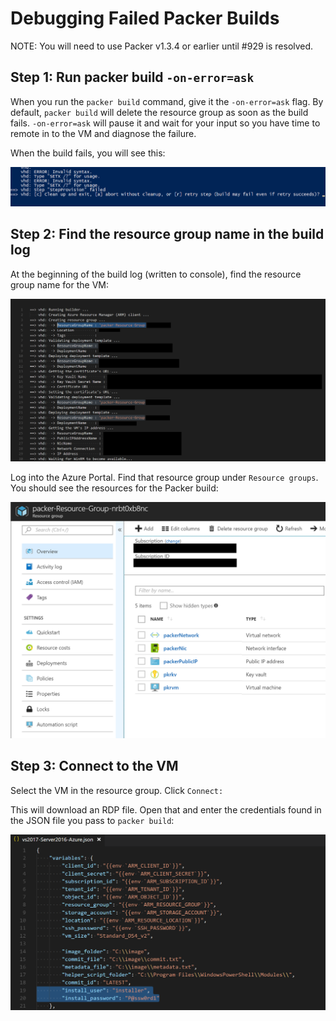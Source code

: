 # Debugging Failed Packer Builds

NOTE: You will need to use Packer v1.3.4 or earlier until #929 is resolved.

## Step 1: Run packer build `-on-error=ask`
When you run the `packer build` command, give it the `-on-error=ask` flag.
By default, `packer build` will delete the resource group as soon as the build fails.
`-on-error=ask` will pause it and wait for your input so you have time to remote in to the VM and diagnose the failure.

When the build fails, you will see this:

![Ask on error screenshot](/help/resources/askOnError.png "Ask on error screenshot")

## Step 2: Find the resource group name in the build log
At the beginning of the build log (written to console), find the resource group name for the VM:

![Resource group from log screenshot](/help/resources/resourceGroupName.png "Resource group from log screenshot")

Log into the Azure Portal.  Find that resource group under `Resource groups`.  You should see the resources for the Packer build:

![Packer resource group in Azure screenshot](/help/resources/packerResourceGroup.png "Packer resource group in Azure screenshot")

## Step 3: Connect to the VM
Select the VM in the resource group.  Click `Connect:`

This will download an RDP file.  Open that and enter the credentials found in the JSON file you pass to `packer build`:

![VM credentials screenshot](/help/resources/vmCredentials.png "VM credentials screenshot")


